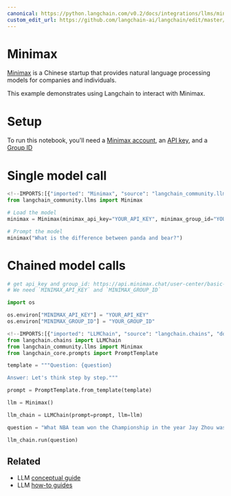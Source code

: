```yaml
---
canonical: https://python.langchain.com/v0.2/docs/integrations/llms/minimax/
custom_edit_url: https://github.com/langchain-ai/langchain/edit/master/docs/docs/integrations/llms/minimax.ipynb
---
```


# Minimax

[Minimax](https://api.minimax.chat) is a Chinese startup that provides natural language processing models for companies and individuals.

This example demonstrates using Langchain to interact with Minimax.

# Setup

To run this notebook, you'll need a [Minimax account](https://api.minimax.chat), an [API key](https://api.minimax.chat/user-center/basic-information/interface-key), and a [Group ID](https://api.minimax.chat/user-center/basic-information)

# Single model call


```python
<!--IMPORTS:[{"imported": "Minimax", "source": "langchain_community.llms", "docs": "https://api.python.langchain.com/en/latest/llms/langchain_community.llms.minimax.Minimax.html", "title": "Minimax"}]-->
from langchain_community.llms import Minimax
```


```python
# Load the model
minimax = Minimax(minimax_api_key="YOUR_API_KEY", minimax_group_id="YOUR_GROUP_ID")
```


```python
# Prompt the model
minimax("What is the difference between panda and bear?")
```

# Chained model calls


```python
# get api_key and group_id: https://api.minimax.chat/user-center/basic-information
# We need `MINIMAX_API_KEY` and `MINIMAX_GROUP_ID`

import os

os.environ["MINIMAX_API_KEY"] = "YOUR_API_KEY"
os.environ["MINIMAX_GROUP_ID"] = "YOUR_GROUP_ID"
```


```python
<!--IMPORTS:[{"imported": "LLMChain", "source": "langchain.chains", "docs": "https://api.python.langchain.com/en/latest/chains/langchain.chains.llm.LLMChain.html", "title": "Minimax"}, {"imported": "Minimax", "source": "langchain_community.llms", "docs": "https://api.python.langchain.com/en/latest/llms/langchain_community.llms.minimax.Minimax.html", "title": "Minimax"}, {"imported": "PromptTemplate", "source": "langchain_core.prompts", "docs": "https://api.python.langchain.com/en/latest/prompts/langchain_core.prompts.prompt.PromptTemplate.html", "title": "Minimax"}]-->
from langchain.chains import LLMChain
from langchain_community.llms import Minimax
from langchain_core.prompts import PromptTemplate
```


```python
template = """Question: {question}

Answer: Let's think step by step."""

prompt = PromptTemplate.from_template(template)
```


```python
llm = Minimax()
```


```python
llm_chain = LLMChain(prompt=prompt, llm=llm)
```


```python
question = "What NBA team won the Championship in the year Jay Zhou was born?"

llm_chain.run(question)
```


## Related

- LLM [conceptual guide](/docs/concepts/#llms)
- LLM [how-to guides](/docs/how_to/#llms)